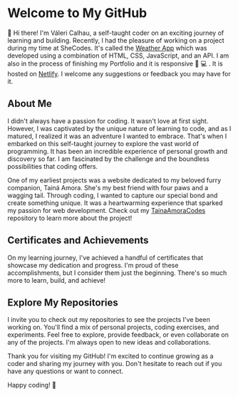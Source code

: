 # Welcome to My GitHub
👋 Hi there! I'm Váleri Calhau, a self-taught coder on an exciting journey of learning and building. Recently, I had the pleasure of working on a project during my time at SheCodes. It's called the [Weather App](https://github.com/valeridev/weathershecodesplus.html/blob/main/index.html) which was developed using a combination of HTML, CSS, JavaScript, and an API.  I am also in the process of finishing my Portfolio and it is responsive 📱 💻 . It is hosted on [Netlify](https://valerirabellocalhau.netlify.app/). I welcome any suggestions or feedback you may have for it.
## About Me

I didn't always have a passion for coding. It wasn't love at first sight. However, I was captivated by the unique nature of learning to code, and as I matured, I realized it was an adventure I wanted to embrace. That's when I embarked on this self-taught journey to explore the vast world of programming. It has been an incredible experience of personal growth and discovery so far. I am fascinated by the challenge and the boundless possibilities that coding offers.

One of my earliest projects was a website dedicated to my beloved furry companion, Tainá Amora. She's my best friend with four paws and a wagging tail. Through coding, I wanted to capture our special bond and create something unique. It was a heartwarming experience that sparked my passion for web development.
Check out my [TainaAmoraCodes](https://github.com/valeridev/TainaAmoraCodes) repository to learn more about the project!

## Certificates and Achievements

On my learning journey, I've achieved a handful of certificates that showcase my dedication and progress. I'm proud of these accomplishments, but I consider them just the beginning. There's so much more to learn, build, and achieve!

## Explore My Repositories

I invite you to check out my repositories to see the projects I've been working on. You'll find a mix of personal projects, coding exercises, and experiments. Feel free to explore, provide feedback, or even collaborate on any of the projects. I'm always open to new ideas and collaborations.

Thank you for visiting my GitHub! I'm excited to continue growing as a coder and sharing my journey with you. Don't hesitate to reach out if you have any questions or want to connect.

Happy coding! 🚀

